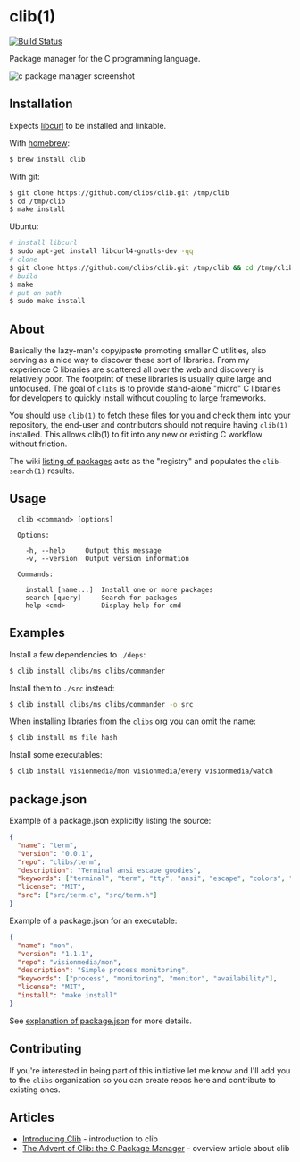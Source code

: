 # clib(1)

  [![Build Status](https://travis-ci.org/clibs/clib.svg?branch=master)](https://travis-ci.org/clibs/clib)

  Package manager for the C programming language.

  ![c package manager screenshot](https://i.cloudup.com/GwqOU2hh9Y.png)

## Installation

  Expects [libcurl](http://curl.haxx.se/libcurl/) to be installed and linkable.

  With [homebrew](https://github.com/Homebrew/homebrew):

```sh
$ brew install clib
```

  With git:

```sh
$ git clone https://github.com/clibs/clib.git /tmp/clib
$ cd /tmp/clib
$ make install
```

  Ubuntu:

```sh  
# install libcurl
$ sudo apt-get install libcurl4-gnutls-dev -qq
# clone
$ git clone https://github.com/clibs/clib.git /tmp/clib && cd /tmp/clib
# build
$ make
# put on path
$ sudo make install
```

## About

  Basically the lazy-man's copy/paste promoting smaller C utilities, also
  serving as a nice way to discover these sort of libraries. From my experience
  C libraries are scattered all over the web and discovery is relatively poor. The footprint of these libraries is usually quite large and unfocused. The goal of `clibs` is to provide
  stand-alone "micro" C libraries for developers to quickly install without coupling
  to large frameworks.

  You should use `clib(1)` to fetch these files for you and check them into your repository, the end-user and contributors should not require having `clib(1)` installed. This allows clib(1) to fit into any new or existing C workflow without friction.

  The wiki [listing of packages](https://github.com/clibs/clib/wiki/Packages) acts as the "registry" and populates the `clib-search(1)` results.

## Usage

```
  clib <command> [options]

  Options:

    -h, --help     Output this message
    -v, --version  Output version information

  Commands:

    install [name...]  Install one or more packages
    search [query]     Search for packages
    help <cmd>         Display help for cmd
```

## Examples

 Install a few dependencies to `./deps`:

```sh
$ clib install clibs/ms clibs/commander
```

 Install them to `./src` instead:

```sh
$ clib install clibs/ms clibs/commander -o src
```

 When installing libraries from the `clibs` org you can omit the name:

```sh
$ clib install ms file hash
```

 Install some executables:

```sh
$ clib install visionmedia/mon visionmedia/every visionmedia/watch
```

## package.json

 Example of a package.json explicitly listing the source:

```json
{
  "name": "term",
  "version": "0.0.1",
  "repo": "clibs/term",
  "description": "Terminal ansi escape goodies",
  "keywords": ["terminal", "term", "tty", "ansi", "escape", "colors", "console"],
  "license": "MIT",
  "src": ["src/term.c", "src/term.h"]
}
```

 Example of a package.json for an executable:

```json
{
  "name": "mon",
  "version": "1.1.1",
  "repo": "visionmedia/mon",
  "description": "Simple process monitoring",
  "keywords": ["process", "monitoring", "monitor", "availability"],
  "license": "MIT",
  "install": "make install"
}
```

 See [explanation of package.json](https://github.com/clibs/clib/wiki/Explanation-of-package.json) for more details.

## Contributing

 If you're interested in being part of this initiative let me know and I'll add you to the `clibs` organization so you can create repos here and contribute to existing ones.

## Articles

  - [Introducing Clib](https://medium.com/code-adventures/b32e6e769cb3) - introduction to clib
  - [The Advent of Clib: the C Package Manager](http://blog.ashworth.in/2014/10/19/the-advent-of-clib-the-c-package-manager.html) - overview article about clib
